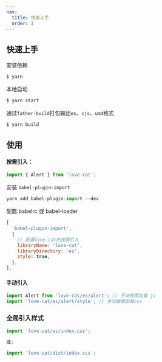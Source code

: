 ```yaml
---
nav:
  title: 快速上手
  order: 1
---
```


## 快速上手

安装依赖

```bash
$ yarn
```

本地启动

```bash
$ yarn start
```

通过`father-build`打包输出`es`、`cjs`、`umd`格式

```bash
$ yarn build
```

## 使用

#### 按需引入：

```js
import { Alert } from 'love-cat';
```

安装 `babel-plugin-import`

```js
yarn add babel-plugin-import --dev
```

配置.babelrc 或 babel-loader

```js
[
  'babel-plugin-import',
  {
    // 配置love-cat的按需引入
    libraryName: 'love-cat',
    libraryDirectory: 'es',
    style: true,
  },
],
```

#### 手动引入

```js
import Alert from 'love-cat/es/alert'; // 手动按需加载 js
import 'love-cat/es/alert/style'; // 手动按需加载css
```

### 全局引入样式

```js
import 'love-cat/es/index.css';

或;

import 'love-cat/dist/index.css';
```
